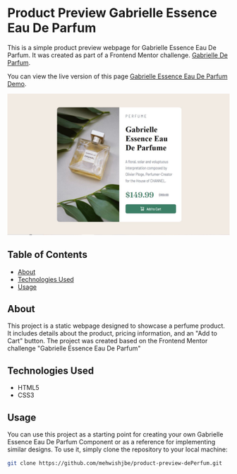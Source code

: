 # Product Preview Gabrielle Essence Eau De Parfum

This is a simple product preview webpage for Gabrielle Essence Eau De Parfum. It was created as part of a Frontend Mentor challenge. [Gabrielle De Parfum](https://www.frontendmentor.io/challenges/product-preview-card-component-GO7UmttRfa). 

You can view the live version of this page [Gabrielle Essence Eau De Parfum Demo](https://mehwishjbe.github.io/product-preview-dePerfum/).

![Gabrielle Essence Eau De Parfum Preview](./images/product-preview.JPG)

## Table of Contents

- [About](#about)
- [Technologies Used](#technologies-used)
- [Usage](#usage)

## About

This project is a static webpage designed to showcase a perfume product. It includes details about the product, pricing information, and an "Add to Cart" button. The project was created based on the Frontend Mentor challenge "Gabrielle Essence Eau De Parfum"

## Technologies Used

- HTML5
- CSS3

## Usage

You can use this project as a starting point for creating your own Gabrielle Essence Eau De Parfum Component or as a reference for implementing similar designs. To use it, simply clone the repository to your local machine:

```bash
git clone https://github.com/mehwishjbe/product-preview-dePerfum.git
